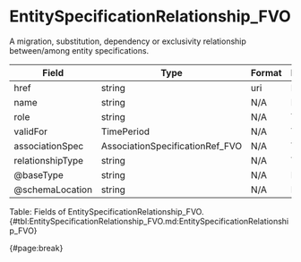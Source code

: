 <!--
    ATTENTION: This file was generated via gradle!
               Do NOT manually edit this file! Any such changes will be overwritten!
-->

# EntitySpecificationRelationship_FVO

A migration, substitution, dependency or exclusivity relationship between/among entity specifications.

| Field | Type | Format | Required |
| ------- | ------- | ------- | --- |
| href | string | uri | No |
| name | string | N/A | No |
| role | string | N/A | Yes |
| validFor | TimePeriod | N/A | Yes |
| associationSpec | AssociationSpecificationRef_FVO | N/A | Yes |
| relationshipType | string | N/A | Yes |
| @baseType | string | N/A | No |
| @schemaLocation | string | N/A | No |

Table: Fields of EntitySpecificationRelationship_FVO. {#tbl:EntitySpecificationRelationship_FVO.md:EntitySpecificationRelationship_FVO}

{#page:break}
